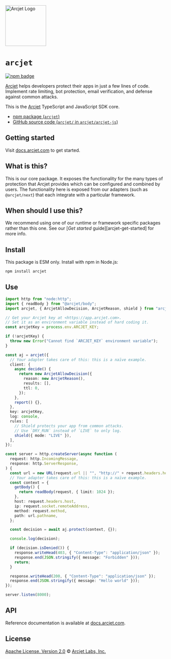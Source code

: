 <a href="https://arcjet.com" target="_arcjet-home">
  <picture>
    <source media="(prefers-color-scheme: dark)" srcset="https://arcjet.com/logo/arcjet-dark-lockup-voyage-horizontal.svg">
    <img src="https://arcjet.com/logo/arcjet-light-lockup-voyage-horizontal.svg" alt="Arcjet Logo" height="128" width="auto">
  </picture>
</a>

# `arcjet`

<p>
  <a href="https://www.npmjs.com/package/arcjet">
    <picture>
      <source media="(prefers-color-scheme: dark)" srcset="https://img.shields.io/npm/v/arcjet?style=flat-square&label=%E2%9C%A6Aj&labelColor=000000&color=5C5866">
      <img alt="npm badge" src="https://img.shields.io/npm/v/arcjet?style=flat-square&label=%E2%9C%A6Aj&labelColor=ECE6F0&color=ECE6F0">
    </picture>
  </a>
</p>

[Arcjet][arcjet] helps developers protect their apps in just a few lines of
code. Implement rate limiting, bot protection, email verification, and defense
against common attacks.

This is the [Arcjet][arcjet] TypeScript and JavaScript SDK core.

- [npm package (`arcjet`)](https://www.npmjs.com/package/arcjet)
- [GitHub source code (`arcjet/` in `arcjet/arcjet-js`)](https://github.com/arcjet/arcjet-js/tree/main/arcjet)

## Getting started

Visit [docs.arcjet.com](https://docs.arcjet.com) to get started.

## What is this?

This is our core package.
It exposes the functionality for the many types of protection that Arcjet
provides which can be configured and combined by users.
The functionality here is exposed from our adapters (such as `@arcjet/next`)
that each integrate with a particular framework.

<!-- TODO(@wooorm-arcjet): link `adapters` above when the main repo is up to date. -->

## When should I use this?

We recommend using one of our runtime or framework specific packages rather
than this one.
See our [_Get started_ guide][arcjet-get-started] for more info.

## Install

This package is ESM only.
Install with npm in Node.js:

```sh
npm install arcjet
```

## Use

```ts
import http from "node:http";
import { readBody } from "@arcjet/body";
import arcjet, { ArcjetAllowDecision, ArcjetReason, shield } from "arcjet";

// Get your Arcjet key at <https://app.arcjet.com>.
// Set it as an environment variable instead of hard coding it.
const arcjetKey = process.env.ARCJET_KEY;

if (!arcjetKey) {
  throw new Error("Cannot find `ARCJET_KEY` environment variable");
}

const aj = arcjet({
  // Your adapter takes care of this: this is a naïve example.
  client: {
    async decide() {
      return new ArcjetAllowDecision({
        reason: new ArcjetReason(),
        results: [],
        ttl: 0,
      });
    },
    report() {},
  },
  key: arcjetKey,
  log: console,
  rules: [
    // Shield protects your app from common attacks.
    // Use `DRY_RUN` instead of `LIVE` to only log.
    shield({ mode: "LIVE" }),
  ],
});

const server = http.createServer(async function (
  request: http.IncomingMessage,
  response: http.ServerResponse,
) {
  const url = new URL(request.url || "", "http://" + request.headers.host);
  // Your adapter takes care of this: this is a naïve example.
  const context = {
    getBody() {
      return readBody(request, { limit: 1024 });
    },
    host: request.headers.host,
    ip: request.socket.remoteAddress,
    method: request.method,
    path: url.pathname,
  };

  const decision = await aj.protect(context, {});

  console.log(decision);

  if (decision.isDenied()) {
    response.writeHead(403, { "Content-Type": "application/json" });
    response.end(JSON.stringify({ message: "Forbidden" }));
    return;
  }

  response.writeHead(200, { "Content-Type": "application/json" });
  response.end(JSON.stringify({ message: "Hello world" }));
});

server.listen(8000);
```

## API

Reference documentation is available at [docs.arcjet.com][ts-sdk-docs].

## License

[Apache License, Version 2.0][apache-license] © [Arcjet Labs, Inc.][arcjet]

[arcjet]: https://arcjet.com
[ts-sdk-docs]: https://docs.arcjet.com/reference/ts-js
[apache-license]: http://www.apache.org/licenses/LICENSE-2.0
